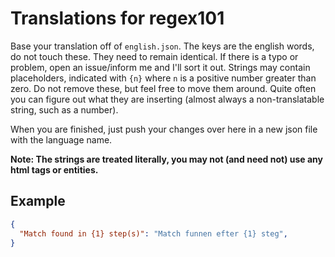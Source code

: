 # Translations for regex101

Base your translation off of `english.json`. The keys are the english words, do not touch these. They need to remain identical. If there is a typo or problem, open an issue/inform me and I'll sort it out. Strings may contain placeholders, indicated with `{n}` where `n` is a positive number greater than zero. Do not remove these, but feel free to move them around. Quite often you can figure out what they are inserting (almost always a non-translatable string, such as a number).

When you are finished, just push your changes over here in a new json file with the language name.

**Note: The strings are treated literally, you may not (and need not) use any html tags or entities.** 

## Example

```json
{ 
  "Match found in {1} step(s)": "Match funnen efter {1} steg",
}
```
